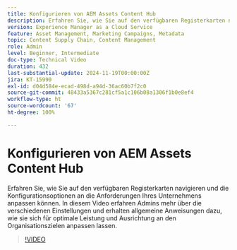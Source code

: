 ```yaml
---
title: Konfigurieren von AEM Assets Content Hub
description: Erfahren Sie, wie Sie auf den verfügbaren Registerkarten navigieren und die Konfigurationsoptionen an die Anforderungen Ihres Unternehmens anpassen können.
version: Experience Manager as a Cloud Service
feature: Asset Management, Marketing Campaigns, Metadata
topic: Content Supply Chain, Content Management
role: Admin
level: Beginner, Intermediate
doc-type: Technical Video
duration: 432
last-substantial-update: 2024-11-19T00:00:00Z
jira: KT-15990
exl-id: d04d584e-ecad-498d-a94d-36ac60b7f2c0
source-git-commit: 48433a5367c281cf5a1c106b08a1306f1b0e8ef4
workflow-type: ht
source-wordcount: '67'
ht-degree: 100%

---
```


# Konfigurieren von AEM Assets Content Hub

Erfahren Sie, wie Sie auf den verfügbaren Registerkarten navigieren und die Konfigurationsoptionen an die Anforderungen Ihres Unternehmens anpassen können. In diesem Video erfahren Admins mehr über die verschiedenen Einstellungen und erhalten allgemeine Anweisungen dazu, wie sie sich für optimale Leistung und Ausrichtung an den Organisationszielen anpassen lassen.

>[!VIDEO](https://video.tv.adobe.com/v/3439320/?learn=on&enablevpops&captions=ger)
